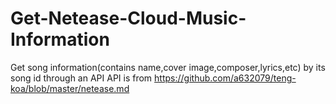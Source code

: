 # Get-Netease-Cloud-Music-Information
Get song information(contains name,cover image,composer,lyrics,etc) by its song id through an API
API is from https://github.com/a632079/teng-koa/blob/master/netease.md
